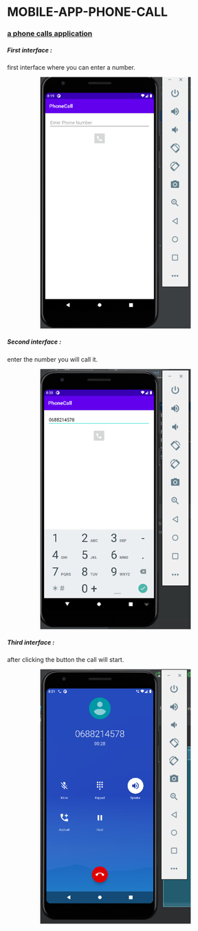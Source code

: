 # MOBILE-APP-PHONE-CALL

<h3><u><b>a phone calls application  </u></b></h3>

<h5>First interface :</h5>
first interface where you can enter a number.
</br>
<p align="center">
  <img src="screens/1.png" width="350" title="hover text">
</p>


<h5>Second interface :</h5>
enter the number you will call it.
</br>
<p align="center">
  <img src="screens/2.png" width="350" title="hover text">
</p>

<h5>Third interface :</h5>
after clicking the button the call will start.
</br>
<p align="center">
 <img src="screens/3.png" width="350" title="hover text">
</p>
